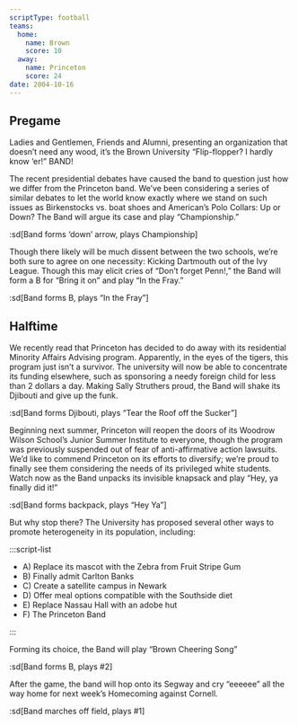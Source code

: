 ```yaml
---
scriptType: football
teams:
  home:
    name: Brown
    score: 10
  away:
    name: Princeton
    score: 24
date: 2004-10-16
---
```


## Pregame

Ladies and Gentlemen, Friends and Alumni, presenting an organization that doesn’t need any wood, it’s the Brown University “Flip-flopper? I hardly know ‘er!” BAND!

The recent presidential debates have caused the band to question just how we differ from the Princeton band. We’ve been considering a series of similar debates to let the world know exactly where we stand on such issues as Birkenstocks vs. boat shoes and American’s Polo Collars: Up or Down? The Band will argue its case and play “Championship.”

:sd[Band forms ‘down’ arrow, plays Championship]

Though there likely will be much dissent between the two schools, we’re both sure to agree on one necessity: Kicking Dartmouth out of the Ivy League. Though this may elicit cries of “Don’t forget Penn!,” the Band will form a B for “Bring it on” and play “In the Fray.”

:sd[Band forms B, plays “In the Fray”]

## Halftime

We recently read that Princeton has decided to do away with its residential Minority Affairs Advising program. Apparently, in the eyes of the tigers, this program just isn’t a survivor. The university will now be able to concentrate its funding elsewhere, such as sponsoring a needy foreign child for less than 2 dollars a day. Making Sally Struthers proud, the Band will shake its Djibouti and give up the funk.

:sd[Band forms Djibouti, plays “Tear the Roof off the Sucker”]

Beginning next summer, Princeton will reopen the doors of its Woodrow Wilson School’s Junior Summer Institute to everyone, though the program was previously suspended out of fear of anti-affirmative action lawsuits. We’d like to commend Princeton on its efforts to diversify; we’re proud to finally see them considering the needs of its privileged white students. Watch now as the Band unpacks its invisible knapsack and play “Hey, ya finally did it!”

:sd[Band forms backpack, plays “Hey Ya”]

But why stop there? The University has proposed several other ways to promote heterogeneity in its population, including:

:::script-list

- A) Replace its mascot with the Zebra from Fruit Stripe Gum
- B) Finally admit Carlton Banks
- C) Create a satellite campus in Newark
- D) Offer meal options compatible with the Southside diet
- E) Replace Nassau Hall with an adobe hut
- F) The Princeton Band

:::

Forming its choice, the Band will play “Brown Cheering Song”

:sd[Band forms B, plays #2]

After the game, the band will hop onto its Segway and cry “eeeeee” all the way home for next week’s Homecoming against Cornell.

:sd[Band marches off field, plays #1]

